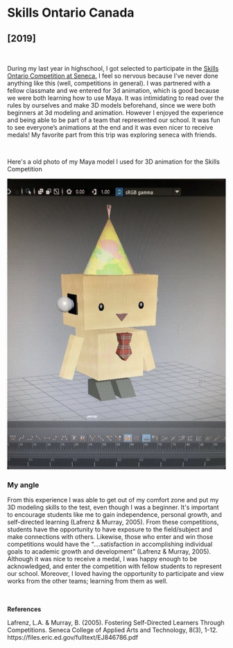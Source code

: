 # Skills Ontario Canada 
<h2>[2019]</h2>
<br/>
<p>
During my last year in highschool, I got selected to participate in the <a href="https://www.skillsontario.com/" target="_blank">Skills Ontario Competition at Seneca.</a> I feel so nervous because I’ve never done anything like this (well, competitions in general). I was partnered with a fellow classmate and we entered for 3d animation, which is good because we were both learning how to use Maya. It was intimidating to read over the rules by ourselves and make 3D models beforehand, since we were both beginners at 3d modeling and animation. However I enjoyed the experience and being able to be part of a team that represented our school. It was fun to see everyone’s animations at the end and it was even nicer to receive medals! My favorite part from this trip was exploring seneca with friends. 
</p>
</br>

<p>Here's a old photo of my Maya model I used for 3D animation for the Skills Competition</p>

<img src="img/SkillsCom_MayaModel.png" alt="maya model">

</br>

<h3>My angle</h3>

<p>From this experience I was able to get out of my comfort zone and put my 3D modeling skills to the test, even though I was a beginner. It's important to encourage students like me to gain independence, personal growth, and self-directed learning (Lafrenz & Murray, 2005). From these competitions, students have the opportunity to have exposure to the field/subject and make connections with others. Likewise, those who enter and win those competitions would have the “....satisfaction in accomplishing individual goals to academic growth and development” (Lafrenz & Murray, 2005). Although it was nice to receive a medal, I was happy enough to be acknowledged, and enter the competition with fellow students to represent our school. Moreover, I loved having the opportunity to participate and view works from the other teams; learning from them as well.</p>

<br></br>
<strong>References</strong>

<p>Lafrenz, L.A. & Murray, B. (2005). Fostering Self-Directed Learners Through Competitions. Seneca College of Applied Arts and Technology, 8(3), 1-12. https://files.eric.ed.gov/fulltext/EJ846786.pdf </p>
<br></br>